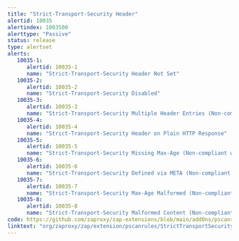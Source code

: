 ```yaml
---
title: "Strict-Transport-Security Header"
alertid: 10035
alertindex: 1003500
alerttype: "Passive"
status: release
type: alertset
alerts:
   10035-1:
      alertid: 10035-1
      name: "Strict-Transport-Security Header Not Set"
   10035-2:
      alertid: 10035-2
      name: "Strict-Transport-Security Disabled"
   10035-3:
      alertid: 10035-3
      name: "Strict-Transport-Security Multiple Header Entries (Non-compliant with Spec)"
   10035-4:
      alertid: 10035-4
      name: "Strict-Transport-Security Header on Plain HTTP Response"
   10035-5:
      alertid: 10035-5
      name: "Strict-Transport-Security Missing Max-Age (Non-compliant with Spec)"
   10035-6:
      alertid: 10035-6
      name: "Strict-Transport-Security Defined via META (Non-compliant with Spec)"
   10035-7:
      alertid: 10035-7
      name: "Strict-Transport-Security Max-Age Malformed (Non-compliant with Spec)"
   10035-8:
      alertid: 10035-8
      name: "Strict-Transport-Security Malformed Content (Non-compliant with Spec)"
code: https://github.com/zaproxy/zap-extensions/blob/main/addOns/pscanrules/src/main/java/org/zaproxy/zap/extension/pscanrules/StrictTransportSecurityScanRule.java
linktext: "org/zaproxy/zap/extension/pscanrules/StrictTransportSecurityScanRule.java"
---
```

